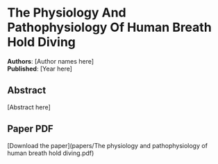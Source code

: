 # The Physiology And Pathophysiology Of Human Breath Hold Diving

**Authors**: [Author names here]  
**Published**: [Year here]

## Abstract

[Abstract here]

## Paper PDF

[Download the paper](papers/The physiology and pathophysiology of human breath hold diving.pdf)
